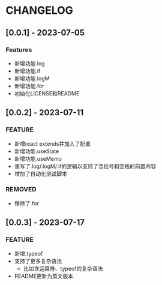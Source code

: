 # CHANGELOG
## [0.0.1] - 2023-07-05
### Features
* 新增功能.log
* 新增功能.if
* 新增功能.logM
* 新增功能.for
* 初始化LICENSE和README

## [0.0.2] - 2023-07-11
### FEATURE
* 新增react extends并加入了配置
* 新增功能.useState
* 新增功能.useMemo
* 重写了.log/.logM/.if的逻辑以支持了含括号和空格的前置内容
* 增加了自动化测试脚本
### REMOVED
* 移除了.for

## [0.0.3] - 2023-07-17

### FEATURE
* 新增.typeof
* 支持了更多复杂语法
  * 比如含运算符、typeof的复杂语法
* README更新为英文版本